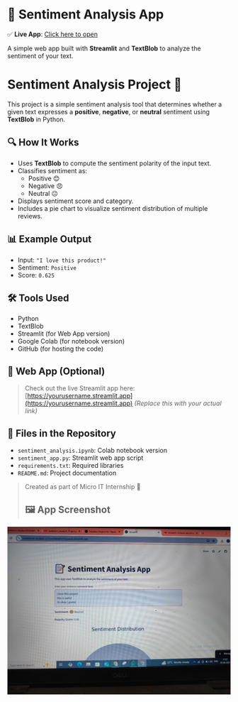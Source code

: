 # 🎯 Sentiment Analysis App

✅ **Live App**: [Click here to open](https://sentiment-analysis-jc3ooe3tdxetfu3rfyewzb.streamlit.app)

A simple web app built with **Streamlit** and **TextBlob** to analyze the sentiment of your text.



# Sentiment Analysis Project 💬

This project is a simple sentiment analysis tool that determines whether a given text expresses a **positive**, **negative**, or **neutral** sentiment using **TextBlob** in Python.

## 🔍 How It Works

- Uses **TextBlob** to compute the sentiment polarity of the input text.
- Classifies sentiment as:
  - Positive 😊
  - Negative 😠
  - Neutral 😐
- Displays sentiment score and category.
- Includes a pie chart to visualize sentiment distribution of multiple reviews.

## 📊 Example Output

- Input: `"I love this product!"`
- Sentiment: `Positive`
- Score: `0.625`

## 🛠️ Tools Used

- Python
- TextBlob
- Streamlit (for Web App version)
- Google Colab (for notebook version)
- GitHub (for hosting the code)

## 🚀 Web App (Optional)

> Check out the live Streamlit app here:  
> [https://yourusername.streamlit.app](https://yourusername.streamlit.app) *(Replace this with your actual link)*

## 📁 Files in the Repository

- `sentiment_analysis.ipynb`: Colab notebook version
- `sentiment_app.py`: Streamlit web app script
- `requirements.txt`: Required libraries
- `README.md`: Project documentation


> Created as part of Micro IT Internship 💼
> ## 🖼️ App Screenshot

![App Screenshot](https://github.com/Gnapika07/Sentiment-Analysis/blob/main/app_screenshot.jpg?raw=true)

